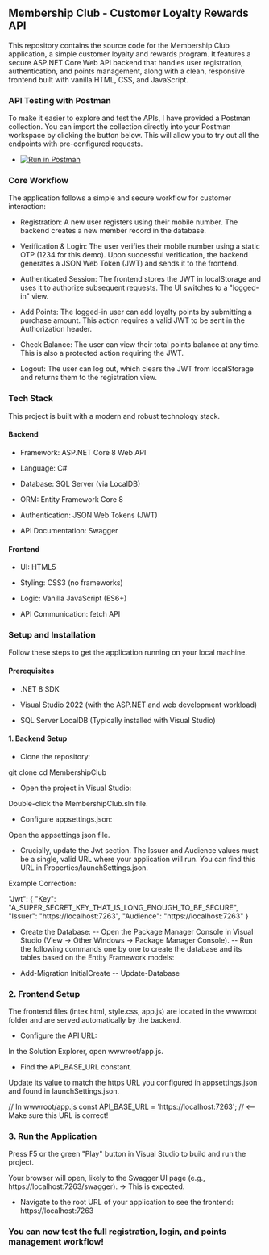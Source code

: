 ## Membership Club - Customer Loyalty Rewards API
This repository contains the source code for the Membership Club application, a simple customer loyalty and rewards program. It features a secure ASP.NET Core Web API backend that handles user registration, authentication, and points management, along with a clean, responsive frontend built with vanilla HTML, CSS, and JavaScript.

### API Testing with Postman
To make it easier to explore and test the APIs, I have provided a Postman collection. You can import the collection directly into your Postman workspace by clicking the button below. This will allow you to try out all the endpoints with pre-configured requests.
- [![Run in Postman](https://run.pstmn.io/button.svg)](https://raviravindra-4559-6716984.postman.co/workspace/8f9aea06-aafc-4bfb-8c66-21b7645234cf/collection/48026263-e72ef8d9-7d82-430c-b0f9-a40308418141?action=share&source=copy-link&creator=48026263)


### Core Workflow
The application follows a simple and secure workflow for customer interaction:

- Registration: A new user registers using their mobile number. The backend creates a new member record in the database.

- Verification & Login: The user verifies their mobile number using a static OTP (1234 for this demo). Upon successful verification, the backend generates a JSON Web Token (JWT) and sends it to the frontend.

- Authenticated Session: The frontend stores the JWT in localStorage and uses it to authorize subsequent requests. The UI switches to a "logged-in" view.

- Add Points: The logged-in user can add loyalty points by submitting a purchase amount. This action requires a valid JWT to be sent in the Authorization header.

- Check Balance: The user can view their total points balance at any time. This is also a protected action requiring the JWT.

- Logout: The user can log out, which clears the JWT from localStorage and returns them to the registration view.

### Tech Stack
This project is built with a modern and robust technology stack.

#### Backend
- Framework: ASP.NET Core 8 Web API

- Language: C#

- Database: SQL Server (via LocalDB)

- ORM: Entity Framework Core 8

- Authentication: JSON Web Tokens (JWT)

- API Documentation: Swagger 

#### Frontend
- UI: HTML5

- Styling: CSS3 (no frameworks)

- Logic: Vanilla JavaScript (ES6+)

- API Communication: fetch API

### Setup and Installation
Follow these steps to get the application running on your local machine.

#### Prerequisites
- .NET 8 SDK

- Visual Studio 2022 (with the ASP.NET and web development workload)

- SQL Server LocalDB (Typically installed with Visual Studio)

#### 1. Backend Setup
- Clone the repository:

git clone <your-repository-url>
cd MembershipClub

- Open the project in Visual Studio:

Double-click the MembershipClub.sln file.

- Configure appsettings.json:

 Open the appsettings.json file.

- Crucially, update the Jwt section. The Issuer and Audience values must be a single, valid URL where your application will run. You can find this URL in Properties/launchSettings.json.

Example Correction:

"Jwt": {
  "Key": "A_SUPER_SECRET_KEY_THAT_IS_LONG_ENOUGH_TO_BE_SECURE",
  "Issuer": "https://localhost:7263",
  "Audience": "https://localhost:7263"
}

- Create the Database:
-- Open the Package Manager Console in Visual Studio (View -> Other Windows -> Package Manager Console).
-- Run the following commands one by one to create the database and its tables based on the Entity Framework models:

- Add-Migration InitialCreate
-- Update-Database

### 2. Frontend Setup
The frontend files (intex.html, style.css, app.js) are located in the wwwroot folder and are served automatically by the backend.

- Configure the API URL:

In the Solution Explorer, open wwwroot/app.js.

- Find the API_BASE_URL constant.

Update its value to match the https URL you configured in appsettings.json and found in launchSettings.json.

// In wwwroot/app.js
const API_BASE_URL = 'https://localhost:7263'; // <-- Make sure this URL is correct!

### 3. Run the Application
Press F5 or the green "Play" button in Visual Studio to build and run the project.

Your browser will open, likely to the Swagger UI page (e.g., https://localhost:7263/swagger). -> This is expected.

- Navigate to the root URL of your application to see the frontend:
https://localhost:7263

### You can now test the full registration, login, and points management workflow!
